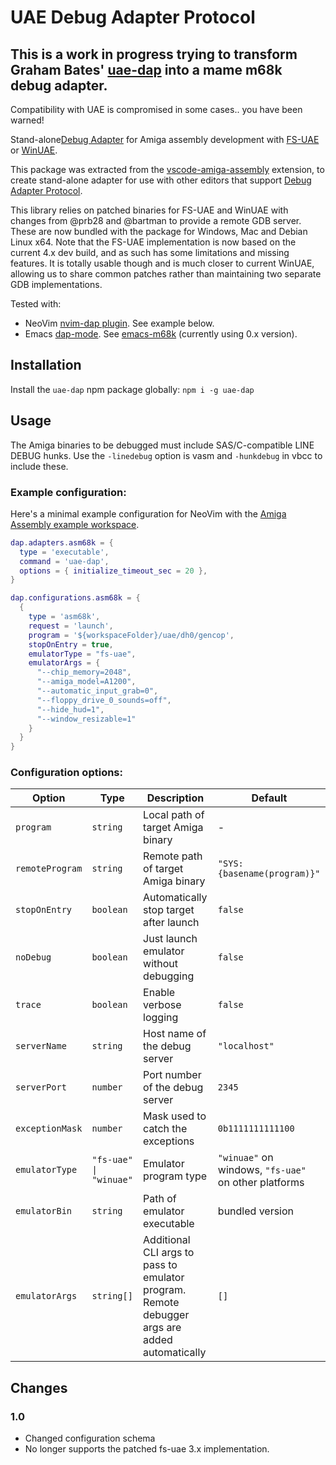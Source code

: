 # UAE Debug Adapter Protocol

## This is a work in progress trying to transform Graham Bates' [uae-dap](https://github.com/grahambates/uae-dap) into a mame m68k debug adapter.

Compatibility with UAE is compromised in some cases.. you have been warned!

Stand-alone[Debug Adapter](https://microsoft.github.io/debug-adapter-protocol/) for Amiga assembly development with
[FS-UAE](https://fs-uae.net/) or [WinUAE](https://www.winuae.net/).

This package was extracted from the [vscode-amiga-assembly](https://github.com/prb28/vscode-amiga-assembly) extension,
to create stand-alone adapter for use with other editors that support [Debug Adapter Protocol](https://microsoft.github.io/debug-adapter-protocol/).

This library relies on patched binaries for FS-UAE and WinUAE with changes from @prb28 and @bartman to provide a remote
GDB server. These are now bundled with the package for Windows, Mac and Debian Linux x64. Note that the FS-UAE
implementation is now based on the current 4.x dev build, and as such has some limitations and missing features. It is
totally usable though and is much closer to current WinUAE, allowing us to share common patches rather than maintaining
two separate GDB implementations.

Tested with:

- NeoVim [nvim-dap plugin](https://github.com/mfussenegger/nvim-dap). See example below.
- Emacs [dap-mode](https://github.com/emacs-lsp/dap-mode).
  See [emacs-m68k](https://github.com/themkat/emacs-m68k) (currently using 0.x version).

## Installation

Install the `uae-dap` npm package globally: `npm i -g uae-dap`

## Usage

The Amiga binaries to be debugged must include SAS/C-compatible LINE DEBUG hunks. Use the `-linedebug` option is vasm
and `-hunkdebug` in vbcc to include these.

### Example configuration:

Here's a minimal example configuration for NeoVim with the [Amiga Assembly example workspace](https://github.com/prb28/vscode-amiga-wks-example).

```lua
dap.adapters.asm68k = {
  type = 'executable',
  command = 'uae-dap',
  options = { initialize_timeout_sec = 20 },
}

dap.configurations.asm68k = {
  {
    type = 'asm68k',
    request = 'launch',
    program = '${workspaceFolder}/uae/dh0/gencop',
    stopOnEntry = true,
    emulatorType = "fs-uae",
    emulatorArgs = {
      "--chip_memory=2048",
      "--amiga_model=A1200",
      "--automatic_input_grab=0",
      "--floppy_drive_0_sounds=off",
      "--hide_hud=1",
      "--window_resizable=1"
    }
  }
}
```

### Configuration options:

| Option          | Type                   | Description                                                                                   | Default                                              |
| --------------- | ---------------------- | --------------------------------------------------------------------------------------------- | ---------------------------------------------------- |
| `program`       | `string`               | Local path of target Amiga binary                                                             | -                                                    |
| `remoteProgram` | `string`               | Remote path of target Amiga binary                                                            | `"SYS:{basename(program)}"`                          |
| `stopOnEntry`   | `boolean`              | Automatically stop target after launch                                                        | `false`                                              |
| `noDebug`       | `boolean`              | Just launch emulator without debugging                                                        | `false`                                              |
| `trace`         | `boolean`              | Enable verbose logging                                                                        | `false`                                              |
| `serverName`    | `string`               | Host name of the debug server                                                                 | `"localhost"`                                        |
| `serverPort`    | `number`               | Port number of the debug server                                                               | `2345`                                               |
| `exceptionMask` | `number`               | Mask used to catch the exceptions                                                             | `0b1111111111100`                                    |
| `emulatorType`  | `"fs-uae" \| "winuae"` | Emulator program type                                                                         | `"winuae"` on windows, `"fs-uae"` on other platforms |
| `emulatorBin`   | `string`               | Path of emulator executable                                                                   | bundled version                                      |
| `emulatorArgs`  | `string[]`             | Additional CLI args to pass to emulator program. Remote debugger args are added automatically | `[]`                                                 |

## Changes

### 1.0

- Changed configuration schema
- No longer supports the patched fs-uae 3.x implementation.
